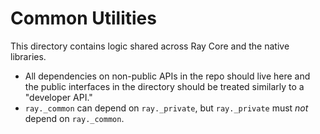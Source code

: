 # Common Utilities

This directory contains logic shared across Ray Core and the native libraries.

- All dependencies on non-public APIs in the repo should live here and the public interfaces in the directory should be treated similarly to a "developer API."
- `ray._common` can depend on `ray._private`, but `ray._private` must *not* depend on `ray._common`.
